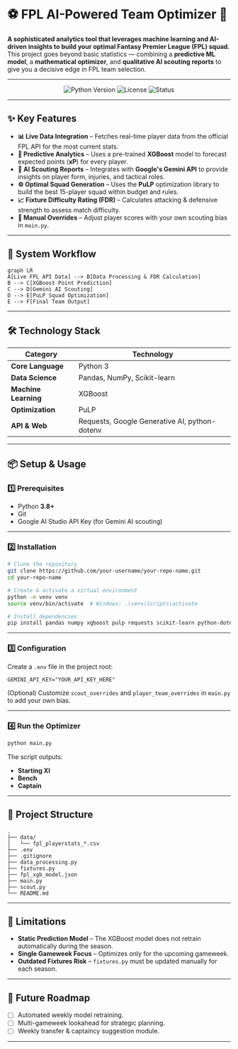 # ⚽ FPL AI-Powered Team Optimizer 🤖

**A sophisticated analytics tool that leverages machine learning and AI-driven insights to build your optimal Fantasy Premier League (FPL) squad.**  
This project goes beyond basic statistics — combining a **predictive ML model**, a **mathematical optimizer**, and **qualitative AI scouting reports** to give you a decisive edge in FPL team selection.

---

<p align="center">
  <img src="https://img.shields.io/badge/python-3.8%2B-blue" alt="Python Version">
  <img src="https://img.shields.io/badge/license-MIT-green" alt="License">
  <img src="https://img.shields.io/badge/status-active-brightgreen" alt="Status">
</p>

---

## ✨ Key Features

- **📊 Live Data Integration** – Fetches real-time player data from the official FPL API for the most current stats.
- **🔮 Predictive Analytics** – Uses a pre-trained **XGBoost** model to forecast expected points (**xP**) for every player.
- **🤖 AI Scouting Reports** – Integrates with **Google's Gemini API** to provide insights on player form, injuries, and tactical roles.
- **⚙️ Optimal Squad Generation** – Uses the **PuLP** optimization library to build the best 15-player squad within budget and rules.
- **📈 Fixture Difficulty Rating (FDR)** – Calculates attacking & defensive strength to assess match difficulty.
- **🔧 Manual Overrides** – Adjust player scores with your own scouting bias in `main.py`.

---

## 🚀 System Workflow

```mermaid
graph LR
A[Live FPL API Data] --> B[Data Processing & FDR Calculation]
B --> C[XGBoost Point Prediction]
C --> D[Gemini AI Scouting]
D --> E[PuLP Squad Optimization]
E --> F[Final Team Output]
```

---

## 🛠 Technology Stack

| Category      | Technology |
|---------------|------------|
| **Core Language** | Python 3 |
| **Data Science** | Pandas, NumPy, Scikit-learn |
| **Machine Learning** | XGBoost |
| **Optimization** | PuLP |
| **API & Web** | Requests, Google Generative AI, python-dotenv |

---

## 📦 Setup & Usage

### 1️⃣ Prerequisites
- Python **3.8+**
- Git
- Google AI Studio API Key (for Gemini AI scouting)

---

### 2️⃣ Installation

```bash
# Clone the repository
git clone https://github.com/your-username/your-repo-name.git
cd your-repo-name

# Create & activate a virtual environment
python -m venv venv
source venv/bin/activate  # Windows: .\venv\Scripts\activate

# Install dependencies
pip install pandas numpy xgboost pulp requests scikit-learn python-dotenv google-generativeai
```

---

### 3️⃣ Configuration

Create a `.env` file in the project root:

```env
GEMINI_API_KEY="YOUR_API_KEY_HERE"
```

(Optional) Customize `scout_overrides` and `player_team_overrides` in `main.py` to add your own bias.

---

### 4️⃣ Run the Optimizer

```bash
python main.py
```

The script outputs:
- **Starting XI**
- **Bench**
- **Captain**

---

## 📂 Project Structure

```
.
├── data/
│   └── fpl_playerstats_*.csv
├── .env
├── .gitignore
├── data_processing.py
├── fixtures.py
├── fpl_xgb_model.json
├── main.py
├── scout.py
└── README.md
```

---

## 🎯 Limitations

- **Static Prediction Model** – The XGBoost model does not retrain automatically during the season.
- **Single Gameweek Focus** – Optimizes only for the upcoming gameweek.
- **Outdated Fixtures Risk** – `fixtures.py` must be updated manually for each season.

---

## 🔮 Future Roadmap

- [ ] Automated weekly model retraining.
- [ ] Multi-gameweek lookahead for strategic planning.
- [ ] Weekly transfer & captaincy suggestion module.

---


